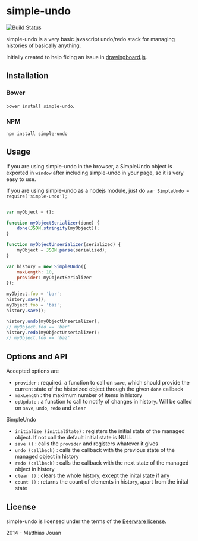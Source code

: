 # simple-undo

[![Build Status](https://travis-ci.org/mattjmattj/simple-undo.svg)](https://travis-ci.org/mattjmattj/simple-undo)

simple-undo is a very basic javascript undo/redo stack for managing histories of basically anything.

Initially created to help fixing an issue in [drawingboard.js](https://github.com/Leimi/drawingboard.js/issues/29).

## Installation

### Bower

`bower install simple-undo`.

### NPM

`npm install simple-undo`

## Usage

If you are using simple-undo in the browser, a SimpleUndo object is exported in `window` after including simple-undo in your page, so it is very easy to use.

If you are using simple-undo as a nodejs module, just do `var SimpleUndo = require('simple-undo');`

```javascript

var myObject = {};

function myObjectSerializer(done) {
    done(JSON.stringify(myObject));
}

function myObjectUnserializer(serialized) {
    myObject = JSON.parse(serialized);
}

var history = new SimpleUndo({
    maxLength: 10,
    provider: myObjectSerializer
});

myObject.foo = 'bar';
history.save();
myObject.foo = 'baz';
history.save();

history.undo(myObjectUnserializer);
// myObject.foo == 'bar'
history.redo(myObjectUnserializer);
// myObject.foo == 'baz'

```

## Options and API

Accepted options are

* `provider` : required. a function to call on `save`, which should provide the current state of the historized object through the given `done` callback
* `maxLength` : the maximum number of items in history
* `opUpdate` : a function to call to notify of changes in history. Will be called on `save`, `undo`, `redo` and `clear`

SimpleUndo

* `initialize (initialState)` : registers the initial state of the managed object. If not call the default initial state is NULL
* `save ()` : calls the `provider` and registers whatever it gives
* `undo (callback)` : calls the callback with the previous state of the managed object in history
* `redo (callback)` : calls the callback with the next state of the managed object in history
* `clear ()` : clears the whole history, except the inital state if any
* `count ()` : returns the count of elements in history, apart from the inital state

## License

simple-undo is licensed under the terms of the [Beerware license](LICENSE).

2014 - Matthias Jouan